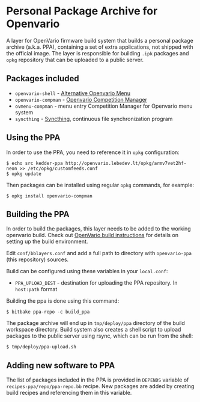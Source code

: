 # Personal Package Archive for Openvario

A layer for OpenVario firmware build system that builds a personal package
archive (a.k.a. PPA), containing a set of extra applications, not shipped with
the official image. The layer is responsible for building `.ipk` packages and
`opkg` repository that can be uploaded to a public server.

## Packages included

* `openvario-shell` - [Alternative Openvario Menu](https://github.com/kedder/openvario-shell)
* `openvario-compman` - [Openvario Competition Manager](https://github.com/kedder/openvario-compman)
* `ovmenu-compman` - menu entry Competition Manager for Openvario menu system
* `syncthing` - [Syncthing](https://syncthing.net/), continuous file synchronization program

## Using the PPA

In order to use the PPA, you need to reference it in `opkg` configuration:

```
$ echo src kedder-ppa http://openvario.lebedev.lt/opkg/armv7vet2hf-neon >> /etc/opkg/customfeeds.conf
$ opkg update
```

Then packages can be installed using regular `opkg` commands, for example:

```
$ opkg install openvario-compman
```

## Building the PPA

In order to build the packages, this layer needs to be added to the working
openvario build. Check out [OpenVario build
instructions](https://github.com/Openvario/meta-openvario) for details on
setting up the build environment.

Edit `conf/bblayers.conf` and add a full path to directory with `openvario-ppa`
(this repository) sources.

Build can be configured using these variables in your `local.conf`:

* `PPA_UPLOAD_DEST` - destination for uploading the PPA repository. In
  `host:path` format

Building the ppa is done using this command:

```
$ bitbake ppa-repo -c build_ppa
```

The package archive will end up in `tmp/deploy/ppa` directory of the build
workspace directory. Build system also creates a shell script to upload
packages to the public server using rsync, which can be run from the shell:

```
$ tmp/deploy/ppa-upload.sh
```

## Adding new software to PPA

The list of packages included in the PPA is provided in `DEPENDS` variable of
`recipes-ppa/repo/ppa-repo.bb` recipe. New packages are added by creating build
recipes and referencing them in this variable.
